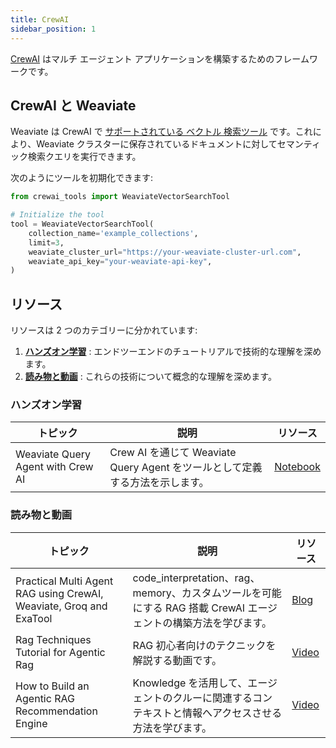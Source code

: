 ```yaml
---
title: CrewAI
sidebar_position: 1
---
```


[CrewAI](https://www.crewai.com/) はマルチ エージェント アプリケーションを構築するためのフレームワークです。

## CrewAI と Weaviate
Weaviate は CrewAI で [サポートされている ベクトル 検索ツール](https://docs.crewai.com/tools/weaviatevectorsearchtool) です。これにより、Weaviate クラスターに保存されているドキュメントに対してセマンティック検索クエリを実行できます。 

次のようにツールを初期化できます:

```python
from crewai_tools import WeaviateVectorSearchTool

# Initialize the tool
tool = WeaviateVectorSearchTool(
    collection_name='example_collections',
    limit=3,
    weaviate_cluster_url="https://your-weaviate-cluster-url.com",
    weaviate_api_key="your-weaviate-api-key",
)
```

## リソース
リソースは 2 つのカテゴリーに分かれています:  
1. [**ハンズオン学習**](#hands-on-learning) : エンドツーエンドのチュートリアルで技術的な理解を深めます。  
2. [**読み物と動画**](#read-and-listen) : これらの技術について概念的な理解を深めます。  

### ハンズオン学習 <!-- {#hands-on-learning} -->

| トピック | 説明 | リソース |
| --- | --- | --- |
| Weaviate Query Agent with Crew AI | Crew AI を通じて Weaviate Query Agent をツールとして定義する方法を示します。 | [Notebook](https://github.com/weaviate/recipes/blob/main/integrations/llm-agent-frameworks/crewai/crewai-query-agent-as-tool.ipynb) |

### 読み物と動画 <!-- {#read-and-listen} -->

| トピック | 説明 | リソース |
| --- | --- | --- |
| Practical Multi Agent RAG using CrewAI, Weaviate, Groq and ExaTool | code_interpretation、rag、memory、カスタムツールを可能にする RAG 搭載 CrewAI エージェントの構築方法を学びます。 | [Blog](https://lorenzejay.dev/articles/practical-agentic-rag) |
| Rag Techniques Tutorial for Agentic Rag | RAG 初心者向けのテクニックを解説する動画です。 | [Video](https://youtu.be/zXBlvpaFNxE?si=KkE14m1KngPZvu_W) |
| How to Build an Agentic RAG Recommendation Engine | Knowledge を活用して、エージェントのクルーに関連するコンテキストと情報へアクセスさせる方法を学びます。 | [Video](https://youtu.be/2Fu_GgS-Q4s?si=ZnDeucXrGnG7UaQY) |


